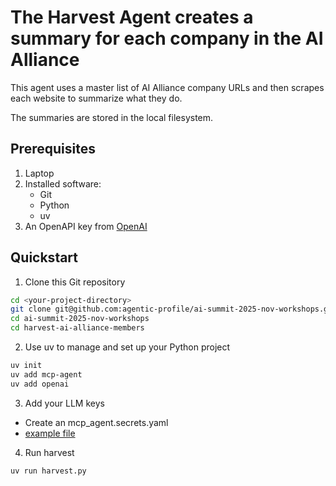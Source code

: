 # The Harvest Agent creates a summary for each company in the AI Alliance

This agent uses a master list of AI Alliance company URLs and then scrapes
each website to summarize what they do.

The summaries are stored in the local filesystem.


## Prerequisites

1. Laptop
2. Installed software:
    - Git
    - Python
    - uv
3. An OpenAPI key from [OpenAI](https://platform.openai.com/api-keys)


## Quickstart

1. Clone this Git repository

```bash
cd <your-project-directory>
git clone git@github.com:agentic-profile/ai-summit-2025-nov-workshops.git
cd ai-summit-2025-nov-workshops
cd harvest-ai-alliance-members
```

2. Use uv to manage and set up your Python project

```bash
uv init
uv add mcp-agent
uv add openai
```

3. Add your LLM keys

- Create an mcp_agent.secrets.yaml
- [example file](https://github.com/lastmile-ai/mcp-agent/blob/main/examples/basic/mcp_basic_agent/mcp_agent.secrets.yaml.example)

4. Run harvest

```bash
uv run harvest.py
```
